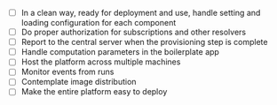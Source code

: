 - [ ] In a clean way, ready for deployment and use, handle setting and loading configuration for each component
- [ ] Do proper authorization for subscriptions and other resolvers
- [ ] Report to the central server when the provisioning step is complete
- [ ] Handle computation parameters in the boilerplate app
- [ ] Host the platform across multiple machines
- [ ] Monitor events from runs
- [ ] Contemplate image distribution
- [ ] Make the entire platform easy to deploy